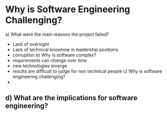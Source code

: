 # Why is Software Engineering Challenging?

 a) What were the main reasons the project failed?
  - Lack of oversight
  - Lack of technical knowhow in leadership positions
  - corruption
 b) Why is software complex?
  - requirements can change over time
  - new technologies emerge
  - results are difficult to judge for non technical people
 c) Why is software engineering challenging?
  - 
 d) What are the implications for software engineering?
  - 
